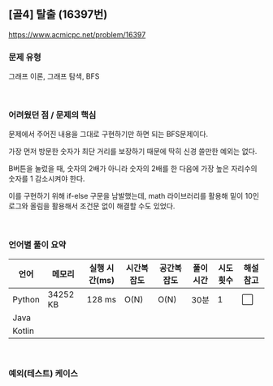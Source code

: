 ## [골4] 탈출 (16397번)

https://www.acmicpc.net/problem/16397

### 문제 유형

그래프 이론, 그래프 탐색, BFS

<br>

### 어려웠던 점 / 문제의 핵심

문제에서 주어진 내용을 그대로 구현하기만 하면 되는 BFS문제이다.

가장 먼저 방문한 숫자가 최단 거리를 보장하기 때문에 딱히 신경 쓸만한 예외는 없다.

B버튼을 눌렀을 때, 숫자의 2배가 아니라 숫자의 2배를 한 다음에 가장 높은 자리수의 숫자를 1 감소시켜야 한다.

이를 구현하기 위해 if-else 구문을 남발했는데, math 라이브러리를 활용해 밑이 10인 로그와 올림을 활용해서 조건문 없이 해결할 수도 있었다.

<br>

### 언어별 풀이 요약

| 언어   | 메모리   | 실행 시간(ms) | 시간복잡도 | 공간복잡도 | 풀이 시간 | 시도 횟수 | 해설 참고            |
| ------ | -------- | ------------- | ---------- | ---------- | --------- | --------- | -------------------- |
| Python | 34252 KB | 128 ms        | O(N)       | O(N)       | 30분      | 1         | :white_large_square: |
| Java   |          |               |            |            |           |           |                      |
| Kotlin |          |               |            |            |           |           |                      |

<br>

### 예외(테스트) 케이스

```
```

